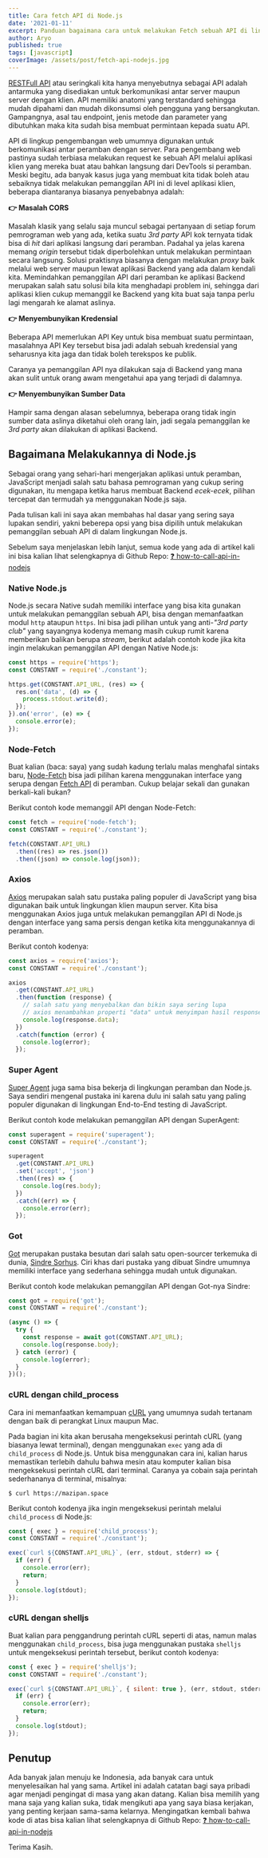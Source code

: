 ```yaml
---
title: Cara fetch API di Node.js
date: '2021-01-11'
excerpt: Panduan bagaimana cara untuk melakukan Fetch sebuah API di lingkungan Node.js
author: Aryo
published: true
tags: [javascript]
coverImage: /assets/post/fetch-api-nodejs.jpg
---
```


[RESTFull API](https://www.smashingmagazine.com/2018/01/understanding-using-rest-api/) atau seringkali kita hanya menyebutnya sebagai API adalah antarmuka yang disediakan untuk berkomunikasi antar server maupun server dengan klien. API memiliki anatomi yang terstandard sehingga mudah dipahami dan mudah dikonsumsi oleh pengguna yang bersangkutan. Gampangnya, asal tau endpoint, jenis metode dan parameter yang dibutuhkan maka kita sudah bisa membuat permintaan kepada suatu API.

API di lingkup pengembangan web umumnya digunakan untuk berkomunikasi antar peramban dengan server. Para pengembang web pastinya sudah terbiasa melakukan request ke sebuah API melalui aplikasi klien yang mereka buat atau bahkan langsung dari DevTools si peramban. Meski begitu, ada banyak kasus juga yang membuat kita tidak boleh atau sebaiknya tidak melakukan pemanggilan API ini di level aplikasi klien, beberapa diantaranya biasanya penyebabnya adalah:

**👉  Masalah CORS**

Masalah klasik yang selalu saja muncul sebagai pertanyaan di setiap forum pemrograman web yang ada, ketika suatu *3rd party* API kok ternyata tidak bisa di *hit* dari aplikasi langsung dari peramban. 
Padahal ya jelas karena memang *origin* tersebut tidak diperbolehkan untuk melakukan permintaan secara langsung. 
Solusi praktisnya biasanya dengan melakukan *proxy* baik melalui web server maupun lewat aplikasi Backend yang ada dalam kendali kita. 
Memindahkan pemanggilan API dari peramban ke aplikasi Backend merupakan salah satu solusi bila kita menghadapi problem ini, sehingga dari aplikasi klien cukup memanggil ke Backend yang kita buat saja tanpa perlu lagi mengarah ke alamat aslinya.

**👉  Menyembunyikan Kredensial**

Beberapa API memerlukan API Key untuk bisa membuat suatu permintaan, masalahnya API Key tersebut bisa jadi adalah sebuah kredensial yang seharusnya kita jaga dan tidak boleh terekspos ke publik.

Caranya ya pemanggilan API nya dilakukan saja di Backend yang mana akan sulit untuk orang awam mengetahui apa yang terjadi di dalamnya.

**👉  Menyembunyikan Sumber Data**

Hampir sama dengan alasan sebelumnya, beberapa orang tidak ingin sumber data aslinya diketahui oleh orang lain, jadi segala pemanggilan ke *3rd party* akan dilakukan di aplikasi Backend.

## Bagaimana Melakukannya di Node.js

Sebagai orang yang sehari-hari mengerjakan aplikasi untuk peramban, JavaScript menjadi salah satu bahasa pemrograman yang cukup sering digunakan, itu mengapa ketika harus membuat Backend *ecek-ecek*, pilihan tercepat dan termudah ya menggunakan Node.js saja.

Pada tulisan kali ini saya akan membahas hal dasar yang sering saya lupakan sendiri, yakni beberepa opsi yang bisa dipilih untuk melakukan pemanggilan sebuah API di dalam lingkungan Node.js.

Sebelum saya menjelaskan lebih lanjut, semua kode yang ada di artikel kali ini bisa kalian lihat selengkapnya di Github Repo: [❓ how-to-call-api-in-nodejs](https://github.com/mazipan/how-to-call-api-in-nodejs)

### Native Node.js

Node.js secara Native sudah memiliki interface yang bisa kita gunakan untuk melakukan pemanggilan sebuah API, bisa dengan memanfaatkan modul `http` ataupun `https`. 
Ini bisa jadi pilihan untuk yang anti-*"3rd party club"* yang sayangnya kodenya memang masih cukup rumit karena memberikan balikan berupa *stream*, berikut adalah contoh kode jika kita ingin melakukan pemanggilan API dengan Native Node.js:

```js
const https = require('https');
const CONSTANT = require('./constant');

https.get(CONSTANT.API_URL, (res) => {
  res.on('data', (d) => {
    process.stdout.write(d);
  });
}).on('error', (e) => {
  console.error(e);
});
```

### Node-Fetch

Buat kalian (baca: saya) yang sudah kadung terlalu malas menghafal sintaks baru, [Node-Fetch](https://www.npmjs.com/package/node-fetch) bisa jadi pilihan karena menggunakan interface yang serupa dengan [Fetch API](https://developer.mozilla.org/en-US/docs/Web/API/Fetch_API/Using_Fetch) di peramban. 
Cukup belajar sekali dan gunakan berkali-kali bukan?

Berikut contoh kode memanggil API dengan Node-Fetch:

```js
const fetch = require('node-fetch');
const CONSTANT = require('./constant');

fetch(CONSTANT.API_URL)
  .then((res) => res.json())
  .then((json) => console.log(json));
```

### Axios

[Axios](https://github.com/axios/axios) merupakan salah satu pustaka paling populer di JavaScript yang bisa digunakan baik untuk lingkungan klien maupun server. 
Kita bisa menggunakan Axios juga untuk melakukan pemanggilan API di Node.js dengan interface yang sama persis dengan ketika kita menggunakannya di peramban.

Berikut contoh kodenya:

```js
const axios = require('axios');
const CONSTANT = require('./constant');

axios
  .get(CONSTANT.API_URL)
  .then(function (response) {
    // salah satu yang menyebalkan dan bikin saya sering lupa
    // axios menambahkan properti "data" untuk menyimpan hasil response nya
    console.log(response.data);
  })
  .catch(function (error) {
    console.log(error);
  });
```

### Super Agent

[Super Agent](https://github.com/visionmedia/superagent) juga sama bisa bekerja di lingkungan peramban dan Node.js. 
Saya sendiri mengenal pustaka ini karena dulu ini salah satu yang paling populer digunakan di lingkungan End-to-End testing di JavaScript.

Berikut contoh kode melakukan pemanggilan API dengan SuperAgent:

```js
const superagent = require('superagent');
const CONSTANT = require('./constant');

superagent
  .get(CONSTANT.API_URL)
  .set('accept', 'json')
  .then((res) => {
    console.log(res.body);
  })
  .catch((err) => {
    console.error(err);
  });
```

### Got

[Got](https://github.com/sindresorhus/got) merupakan pustaka besutan dari salah satu open-sourcer terkemuka di dunia, [Sindre Sorhus](https://github.com/sindresorhus). 
Ciri khas dari pustaka yang dibuat Sindre umumnya memiliki interface yang sederhana sehingga mudah untuk digunakan.

Berikut contoh kode melakukan pemanggilan API dengan Got-nya Sindre:

```js
const got = require('got');
const CONSTANT = require('./constant');

(async () => {
  try {
    const response = await got(CONSTANT.API_URL);
    console.log(response.body);
  } catch (error) {
    console.log(error);
  }
})();
```

### cURL dengan child_process

Cara ini memanfaatkan kemampuan [cURL](https://curl.se/) yang umumnya sudah tertanam dengan baik di perangkat Linux maupun Mac.

Pada bagian ini kita akan berusaha mengeksekusi perintah cURL (yang biasanya lewat terminal), dengan menggunakan `exec` yang ada di `child_process` di Node.js.
Untuk bisa menggunakan cara ini, kalian harus memastikan terlebih dahulu bahwa mesin atau komputer kalian bisa mengeksekusi perintah cURL dari terminal.
Caranya ya cobain saja perintah sederhananya di terminal, misalnya:

```shell
$ curl https://mazipan.space
```

Berikut contoh kodenya jika ingin mengeksekusi perintah melalui `child_process` di Node.js:

```js
const { exec } = require('child_process');
const CONSTANT = require('./constant');

exec(`curl ${CONSTANT.API_URL}`, (err, stdout, stderr) => {
  if (err) {
    console.error(err);
    return;
  }
  console.log(stdout);
});
```
### cURL dengan shelljs

Buat kalian para penggandrung perintah cURL seperti di atas, namun malas menggunakan `child_process`, bisa juga menggunakan pustaka `shelljs` untuk mengeksekusi perintah tersebut, berikut contoh kodenya:

```js
const { exec } = require('shelljs');
const CONSTANT = require('./constant');

exec(`curl ${CONSTANT.API_URL}`, { silent: true }, (err, stdout, stderr) => {
  if (err) {
    console.error(err);
    return;
  }
  console.log(stdout);
});
```

## Penutup

Ada banyak jalan menuju ke Indonesia, ada banyak cara untuk menyelesaikan hal yang sama. 
Artikel ini adalah catatan bagi saya pribadi agar menjadi pengingat di masa yang akan datang. 
Kalian bisa memilih yang mana saja yang kalian suka, tidak mengikuti apa yang saya biasa kerjakan, yang penting kerjaan sama-sama kelarnya.
Mengingatkan kembali bahwa kode di atas bisa kalian lihat selengkapnya di Github Repo: [❓ how-to-call-api-in-nodejs](https://github.com/mazipan/how-to-call-api-in-nodejs)

Terima Kasih.
